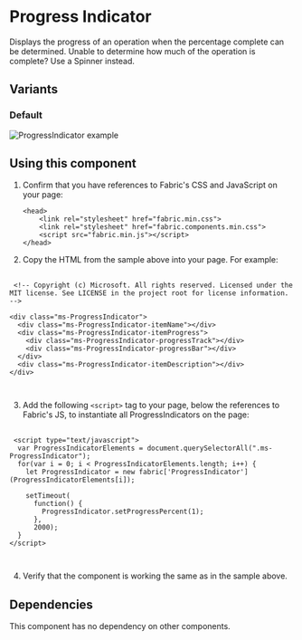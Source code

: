 # Progress Indicator
Displays the progress of an operation when the percentage complete can be determined. Unable to determine how much of the operation is complete? Use a Spinner instead.

## Variants

### Default


![ProgressIndicator example](https://raw.githubusercontent.com/OfficeDev/office-ui-fabric-js/master/ghdocs/component_images/ProgressIndicator-default.png)


## Using this component
1. Confirm that you have references to Fabric's CSS and JavaScript on your page:
    ```
    <head>
        <link rel="stylesheet" href="fabric.min.css">
        <link rel="stylesheet" href="fabric.components.min.css">
        <script src="fabric.min.js"></script>
    </head>
    ```
2. Copy the HTML from the sample above into your page. For example:

<pre>
    <code>
 &lt;!-- Copyright (c) Microsoft. All rights reserved. Licensed under the MIT license. See LICENSE in the project root for license information. --&gt;

&lt;div class&#x3D;&quot;ms-ProgressIndicator&quot;&gt;
  &lt;div class&#x3D;&quot;ms-ProgressIndicator-itemName&quot;&gt;&lt;/div&gt;
  &lt;div class&#x3D;&quot;ms-ProgressIndicator-itemProgress&quot;&gt;
    &lt;div class&#x3D;&quot;ms-ProgressIndicator-progressTrack&quot;&gt;&lt;/div&gt;
    &lt;div class&#x3D;&quot;ms-ProgressIndicator-progressBar&quot;&gt;&lt;/div&gt;
  &lt;/div&gt;
  &lt;div class&#x3D;&quot;ms-ProgressIndicator-itemDescription&quot;&gt;&lt;/div&gt;
&lt;/div&gt;

    </code>
</pre>

3. Add the following `<script>` tag to your page, below the references to Fabric's JS, to instantiate all ProgressIndicators on the page:

<pre>
    <code>
 &lt;script type&#x3D;&quot;text/javascript&quot;&gt;
  var ProgressIndicatorElements &#x3D; document.querySelectorAll(&quot;.ms-ProgressIndicator&quot;);
  for(var i &#x3D; 0; i &lt; ProgressIndicatorElements.length; i++) {
    let ProgressIndicator &#x3D; new fabric[&#x27;ProgressIndicator&#x27;](ProgressIndicatorElements[i]);

    setTimeout(
      function() {
        ProgressIndicator.setProgressPercent(1);
      },
      2000);
  }
&lt;/script&gt;

    </code>
</pre>

4. Verify that the component is working the same as in the sample above.

## Dependencies
This component has no dependency on other components.


<script type="text/javascript">
  var ProgressIndicatorElements = document.querySelectorAll(".ms-ProgressIndicator");
  for(var i = 0; i < ProgressIndicatorElements.length; i++) {
    let ProgressIndicator = new fabric['ProgressIndicator'](ProgressIndicatorElements[i]);

    setTimeout(
      function() {
        ProgressIndicator.setProgressPercent(1);
      },
      2000);
  }
</script>

